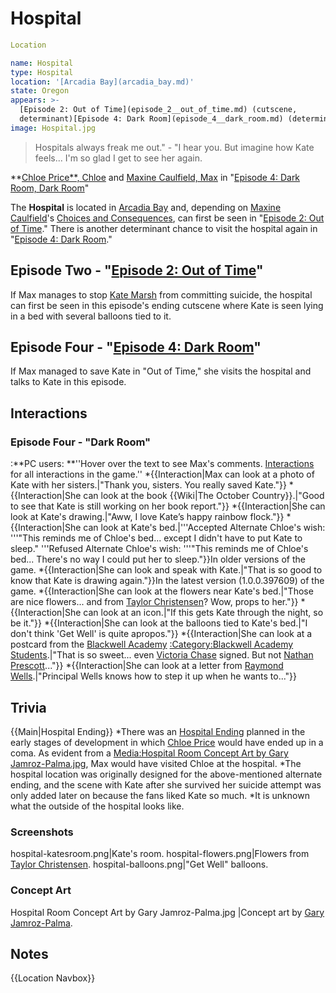 #  Hospital 

```yaml
Location

name: Hospital
type: Hospital
location: '[Arcadia Bay](arcadia_bay.md)'
state: Oregon
appears: >-
  [Episode 2: Out of Time](episode_2__out_of_time.md) (cutscene,
  determinant)[Episode 4: Dark Room](episode_4__dark_room.md) (determinant)
image: Hospital.jpg
```

> Hospitals always freak me out." - "I hear you. But imagine how Kate feels... I'm so glad I get to see her again.

**[Chloe Price**, Chloe](chloe_price____chloe.md) and [Maxine Caulfield, Max](maxine_caulfield__max.md) in "[Episode 4: Dark Room, Dark Room](episode_4__dark_room__dark_room.md)"

The **Hospital** is located in [Arcadia Bay](arcadia_bay.md) and, depending on [Maxine Caulfield](max_caulfield.md)'s [Choices and Consequences](choices.md), can first be seen in "[Episode 2: Out of Time](out_of_time.md)." There is another determinant chance to visit the hospital again in "[Episode 4: Dark Room](dark_room.md)."

##  Episode Two - "[Episode 2: Out of Time](out_of_time.md)" 
If Max manages to stop [Kate Marsh](kate_marsh.md) from committing suicide, the hospital can first be seen in this episode's ending cutscene where Kate is seen lying in a bed with several balloons tied to it.

##  Episode Four - "[Episode 4: Dark Room](dark_room.md)" 
If Max managed to save Kate in "Out of Time," she visits the hospital and talks to Kate in this episode.

##  Interactions 
###  Episode Four - "Dark Room" 
:**PC users: **''Hover over the text to see Max's comments. [Interactions](see_here.md) for all interactions in the game.''
*{{Interaction|Max can look at a photo of Kate with her sisters.|"Thank you, sisters. You really saved Kate."}}
*{{Interaction|She can look at the book {{Wiki|The October Country}}.|"Good to see that Kate is still working on her book report."}}
*{{Interaction|She can look at Kate's drawing.|"Aww, I love Kate’s happy rainbow flock."}}
*{{Interaction|She can look at Kate's bed.|'''Accepted Alternate Chloe's wish: '''"This reminds me of Chloe's bed... except I didn't have to put Kate to sleep."
'''Refused Alternate Chloe's wish: '''"This reminds me of Chloe's bed... There's no way I could put her to sleep."}}In older versions of the game.
*{{Interaction|She can look and speak with Kate.|"That is so good to know that Kate is drawing again."}}In the latest version (1.0.0.397609) of the game.
*{{Interaction|She can look at the flowers near Kate's bed.|"Those are nice flowers... and from [Taylor Christensen](taylor.md)? Wow, props to her."}}
*{{Interaction|She can look at an icon.|"If this gets Kate through the night, so be it."}}
*{{Interaction|She can look at the balloons tied to Kate's bed.|"I don't think 'Get Well' is quite apropos."}}
*{{Interaction|She can look at a postcard from the [Blackwell Academy](blackwell.md) [:Category:Blackwell Academy Students](students.md).|"That is so sweet... even [Victoria Chase](victoria.md) signed. But not [Nathan Prescott](nathan.md)..."}}
*{{Interaction|She can look at a letter from [Raymond Wells](principal_wells.md).|"Principal Wells knows how to step it up when he wants to..."}}

##  Trivia 
{{Main|Hospital Ending}}
*There was an [Hospital Ending](alternate_ending.md) planned in the early stages of development in which [Chloe Price](chloe_price.md) would have ended up in a coma. As evident from a [Media:Hospital Room Concept Art by Gary Jamroz-Palma.jpg](piece_of_concept_art.md), Max would have visited Chloe at the hospital.
*The hospital location was originally designed for the above-mentioned alternate ending, and the scene with Kate after she survived her suicide attempt was only added later on because the fans liked Kate so much.
*It is unknown what the outside of the hospital looks like.

###  Screenshots 

hospital-katesroom.png|Kate's room.
hospital-flowers.png|Flowers from [Taylor Christensen](taylor_christensen.md).
hospital-balloons.png|"Get Well" balloons.

###  Concept Art 

Hospital Room Concept Art by Gary Jamroz-Palma.jpg |Concept art by [Gary Jamroz-Palma](gary_jamroz_palma.md).

##  Notes 

{{Location Navbox}}

